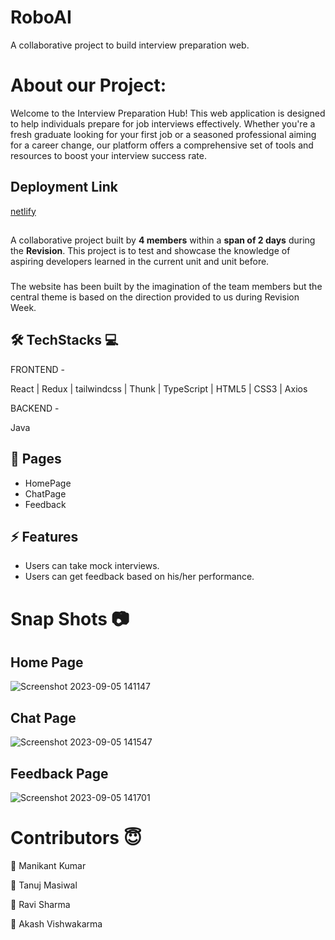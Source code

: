 # RoboAI
A collaborative project to build interview preparation web.

# About our Project:

Welcome to the Interview Preparation Hub! This web application is designed to help individuals prepare for job interviews effectively. Whether you're a fresh graduate looking for your first job or a seasoned professional aiming for a career change, our platform offers a comprehensive set of tools and resources to boost your interview success rate.

## Deployment Link

[netlify](https://roboai.netlify.app/)

##

A collaborative project built by **4 members** within a **span of 2 days** during the **Revision**. This project is to test and showcase the knowledge of aspiring developers learned in the current unit and unit before.

###

The website has been built by the imagination of the team members but the central theme is based on the direction provided to us during Revision Week.



## 🛠 TechStacks 💻

FRONTEND -

React | Redux | tailwindcss | Thunk | TypeScript | HTML5 | CSS3 | Axios

BACKEND -

Java  

## 📄 Pages

- HomePage
- ChatPage
- Feedback

## ⚡ Features

- Users can take mock interviews.
- Users can get feedback based on his/her performance.


# Snap Shots 📷
## Home Page
![Screenshot 2023-09-05 141147](https://github.com/Manikantkr-1004/RoboAI/assets/123891999/8a48d0c1-96cc-4f63-831e-97b0ec88a960)


## Chat Page
![Screenshot 2023-09-05 141547](https://github.com/Manikantkr-1004/RoboAI/assets/123891999/52442d37-4a94-4b15-8f6e-29d3b479d255)

## Feedback Page 
![Screenshot 2023-09-05 141701](https://github.com/Manikantkr-1004/RoboAI/assets/123891999/34bcc774-9fec-4b8e-b30b-c2ea5a8fa3b1)



# Contributors 😇

👤 Manikant Kumar

👤 Tanuj Masiwal

👤 Ravi Sharma

👤 Akash Vishwakarma

